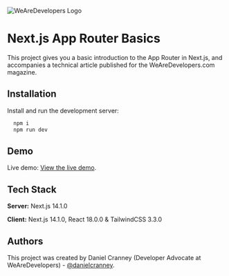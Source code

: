 ![WeAreDevelopers Logo](https://careers.recruiteecdn.com/image/upload/q_auto,f_auto,w_400,c_limit/production/images/A5xK/fbNWuS0fl4_2.png)

# Next.js App Router Basics

This project gives you a basic introduction to the App Router in Next.js, and accompanies a technical article published for the WeAreDevelopers.com magazine.

## Installation

Install and run the development server:

```bash
  npm i
  npm run dev
```

## Demo

Live demo:
[View the live demo](https://wad-app-router-basics.netlify.app/).

## Tech Stack

**Server:** Next.js 14.1.0

**Client:** Next.js 14.1.0, React 18.0.0 & TailwindCSS 3.3.0

## Authors

This project was created by Daniel Cranney (Developer Advocate at WeAreDevelopers) - [@danielcranney](https://www.github.com/danielcranney).

